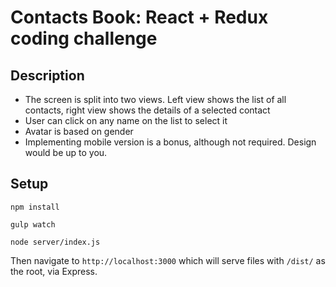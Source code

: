 # Contacts Book: React + Redux coding challenge 

## Description

* The screen is split into two views. Left view shows the list of all contacts, right view shows the details of a selected contact
* User can click on any name on the list to select it
* Avatar is based on gender
* Implementing mobile version is a bonus, although not required. Design would be up to you.

## Setup

`npm install`

`gulp watch`

`node server/index.js`

Then navigate to `http://localhost:3000` which will serve files with `/dist/` as the root, via Express.
